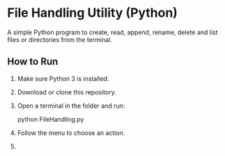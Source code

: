 # File Handling Utility (Python)

A simple Python program to create, read, append, rename, delete and list files or directories from the terminal.

## How to Run
1. Make sure Python 3 is installed.
2. Download or clone this repository.
3. Open a terminal in the folder and run:

   python FileHandling.py

4. Follow the menu to choose an action.
5. 

